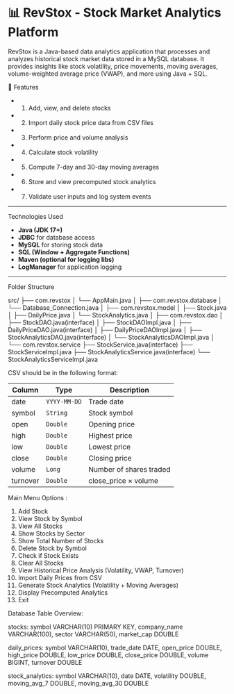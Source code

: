 # 📊 RevStox - Stock Market Analytics Platform

RevStox is a Java-based data analytics application that processes and analyzes historical stock market data stored in a MySQL database. 
It provides insights like stock volatility, price movements, moving averages, volume-weighted average price (VWAP), and more using Java + SQL.

 🚀 Features

- 1. Add, view, and delete stocks
- 2. Import daily stock price data from CSV files
- 3. Perform price and volume analysis
- 4. Calculate stock volatility
- 5. Compute 7-day and 30-day moving averages
- 6. Store and view precomputed stock analytics
- 7. Validate user inputs and log system events

---
Technologies Used

- **Java (JDK 17+)**
- **JDBC** for database access
- **MySQL** for storing stock data
- **SQL (Window + Aggregate Functions)**
- **Maven (optional for logging libs)**
- **LogManager** for application logging

---

 Folder Structure


src/
├── com.revstox
│ └── AppMain.java
│
├── com.revstox.database
│ └── Database_Connection.java
│
├── com.revstox.model
│ ├── Stock.java
│ ├── DailyPrice.java
│ └── StockAnalytics.java
│
├── com.revstox.dao
│ ├── StockDAO.java(interface)
│ ├── StockDAOImpl.java
│ ├── DailyPriceDAO.java(interface)
│ ├── DailyPriceDAOImpl.java
│ ├── StockAnalyticsDAO.java(interface)
│ └── StockAnalyticsDAOImpl.java
│
└── com.revstox.service
├── StockService.java(interface)
├── StockServiceImpl.java
├── StockAnalyticsService.java(interface)
└── StockAnalyticsServiceImpl.java

CSV should be in the following format:

| Column       | Type       | Description                      |
|--------------|------------|----------------------------------|
| date         | `YYYY-MM-DD` | Trade date                     |
| symbol       | `String`   | Stock symbol                     |
| open         | `Double`   | Opening price                    |
| high         | `Double`   | Highest price                    |
| low          | `Double`   | Lowest price                     |
| close        | `Double`   | Closing price                    |
| volume       | `Long`     | Number of shares traded          |
| turnover     | `Double`   | close_price × volume             |


Main Menu Options :
1. Add Stock
2. View Stock by Symbol
3. View All Stocks
4. Show Stocks by Sector
5. Show Total Number of Stocks
6. Delete Stock by Symbol
7. Check if Stock Exists
8. Clear All Stocks
9. View Historical Price Analysis (Volatility, VWAP, Turnover)
10. Import Daily Prices from CSV
11. Generate Stock Analytics (Volatility + Moving Averages)
12. Display Precomputed Analytics
13. Exit

 Database Table Overview:


stocks:
symbol VARCHAR(10) PRIMARY KEY,
company_name VARCHAR(100),
sector VARCHAR(50),
market_cap DOUBLE

daily_prices:
symbol VARCHAR(10),
trade_date DATE,
open_price DOUBLE,
high_price DOUBLE,
low_price DOUBLE,
close_price DOUBLE,
volume BIGINT,
turnover DOUBLE


stock_analytics:
symbol VARCHAR(10),
date DATE,
volatility DOUBLE,
moving_avg_7 DOUBLE,
moving_avg_30 DOUBLE




